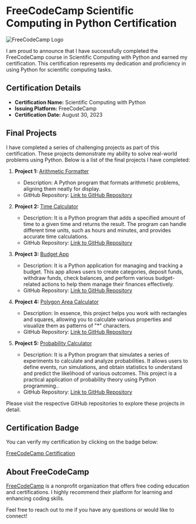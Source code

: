 # FreeCodeCamp Scientific Computing in Python Certification

![FreeCodeCamp Logo](https://external-content.duckduckgo.com/iu/?u=https%3A%2F%2Ftse1.mm.bing.net%2Fth%3Fid%3DOIP.82YwuuaWdR7gvN4O0MpTTwHaFC%26pid%3DApi&f=1&ipt=e12163353c645cf6c08cf0c121a9d32f1234e785d4b9d81a0022c8c924bb0437&ipo=images)

I am proud to announce that I have successfully completed the FreeCodeCamp course in Scientific Computing with Python and earned my certification. This certification represents my dedication and proficiency in using Python for scientific computing tasks.

## Certification Details

- **Certification Name:** Scientific Computing with Python
- **Issuing Platform:** FreeCodeCamp
- **Certification Date:** August 30, 2023

## Final Projects

I have completed a series of challenging projects as part of this certification. These projects demonstrate my ability to solve real-world problems using Python. Below is a list of the final projects I have completed:

1. **Project 1:** [Arithmetic Formatter](https://www.freecodecamp.org/learn/scientific-computing-with-python/scientific-computing-with-python-projects/arithmetic-formatter)
   - Description: A Python program that formats arithmetic problems, aligning them neatly for display. 
   - GitHub Repository: [Link to GitHub Repository](https://github.com/Ricardo354/FreeCodeCamp_projects/tree/main/01_ArithmeticArranger)

2. **Project 2:** [Time Calculator](https://www.freecodecamp.org/learn/scientific-computing-with-python/scientific-computing-with-python-projects/time-calculator)
   - Description: It is a Python program that adds a specified amount of time to a given time and returns the result. The program can handle different time units, such as hours and minutes, and provides accurate time calculations.
   - GitHub Repository: [Link to GitHub Repository](https://github.com/Ricardo354/FreeCodeCamp_projects/tree/main/02_TimeCalculator)

3. **Project 3:** [Budget App](https://www.freecodecamp.org/learn/scientific-computing-with-python/scientific-computing-with-python-projects/budget-app)
   - Description: It is a Python application for managing and tracking a budget. This app allows users to create categories, deposit funds, withdraw funds, check balances, and perform various budget-related actions to help them manage their finances effectively.
   - GitHub Repository: [Link to GitHub Repository](https://github.com/Ricardo354/FreeCodeCamp_projects/tree/main/03_BudgetApp)

4. **Project 4:** [Polygon Area Calculator](https://www.freecodecamp.org/learn/scientific-computing-with-python/scientific-computing-with-python-projects/polygon-area-calculator)
   - Description: In essence, this project helps you work with rectangles and squares, allowing you to calculate various properties and visualize them as patterns of "*" characters.
   - GitHub Repository: [Link to GitHub Repository](https://github.com/Ricardo354/FreeCodeCamp_projects/tree/main/04_PolygonAreaCalculator)

5. **Project 5:** [Probability Calculator](https://www.freecodecamp.org/learn/scientific-computing-with-python/scientific-computing-with-python-projects/probability-calculator)
   - Description: It is a Python program that simulates a series of experiments to calculate and analyze probabilities. It allows users to define events, run simulations, and obtain statistics to understand and predict the likelihood of various outcomes. This project is a practical application of probability theory using Python programming..
   - GitHub Repository: [Link to GitHub Repository](https://github.com/Ricardo354/FreeCodeCamp_projects/tree/main/05_ProbabilityCalculator)

Please visit the respective GitHub repositories to explore these projects in detail.

## Certification Badge

You can verify my certification by clicking on the badge below:

[FreeCodeCamp Certification](https://www.freecodecamp.org/certification/RicardoTeixeira/scientific-computing-with-python-v7)

## About FreeCodeCamp

[FreeCodeCamp](https://www.freecodecamp.org/) is a nonprofit organization that offers free coding education and certifications. I highly recommend their platform for learning and enhancing coding skills.

Feel free to reach out to me if you have any questions or would like to connect!


